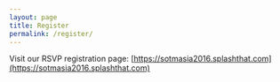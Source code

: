 ```yaml
---
layout: page
title: Register
permalink: /register/
---
```


Visit our RSVP registration page: [https://sotmasia2016.splashthat.com](https://sotmasia2016.splashthat.com)

